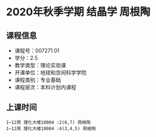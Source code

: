 # 2020年秋季学期 结晶学 周根陶






## 课程信息

- 课程号：007271.01
- 学分：2.5
- 教学类型：理论实验课
- 开课单位：地球和空间科学学院
- 课程类别：专业基础
- 课程层次：本科计划内课程

## 上课时间

```
1~12周 理化大楼10004 :2(6,7) 周根陶
1~12周 理化大楼10004 :4(3,4,5) 周根陶
```

